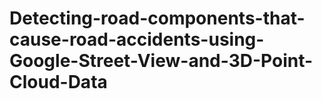 # Detecting-road-components-that-cause-road-accidents-using-Google-Street-View-and-3D-Point-Cloud-Data